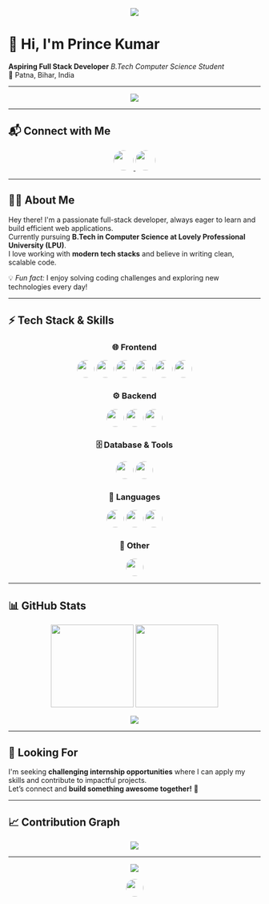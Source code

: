 <p align="center">
  <img src="https://readme-typing-svg.demolab.com?font=Fira+Code&weight=700&size=22&pause=1000&color=F7931E&center=true&width=500&lines=Code.+Create.+Innovate.;Always+learning+new+things.;Let's+build+the+future+together!" />
</p>

# 👋 Hi, I'm Prince Kumar  

**Aspiring Full Stack Developer** _B.Tech Computer Science Student_  
📍 Patna, Bihar, India  

---

<p align="center">
  <img src="https://capsule-render.vercel.app/api?type=waving&color=gradient&height=100&section=header&text=Welcome%20to%20my%20GitHub!&fontSize=30&fontAlignY=35" />
</p>

---

## 📬 Connect with Me  

<p align="center">
  <a href="https://www.linkedin.com/in/prince-kumar101/" style="border-radius:50px;overflow:hidden;">
    <img src="https://img.shields.io/badge/LinkedIn-0077B5?style=for-the-badge&logo=linkedin&logoColor=white&labelColor=0077B5" height="40" style="border-radius:50px;"/>
  </a>
  <a href="mailto:princekumar201926@gmail.com" style="border-radius:50px;overflow:hidden;">
    <img src="https://img.shields.io/badge/Gmail-D14836?style=for-the-badge&logo=gmail&logoColor=white&labelColor=D14836" height="40" style="border-radius:50px;"/>
  </a>
</p>

---

## 👨‍💻 About Me  

Hey there! I'm a passionate full-stack developer, always eager to learn and build efficient web applications.  
Currently pursuing **B.Tech in Computer Science at Lovely Professional University (LPU)**.  
I love working with **modern tech stacks** and believe in writing clean, scalable code.  

💡 *Fun fact:* I enjoy solving coding challenges and exploring new technologies every day!  

---

## ⚡ Tech Stack & Skills  

<div align="center">

### 🌐 Frontend  
<img src="https://img.shields.io/badge/HTML-E34F26?style=for-the-badge&logo=html5&logoColor=white&labelColor=E34F26" height="35" style="border-radius:50px;"/>
<img src="https://img.shields.io/badge/CSS-1572B6?style=for-the-badge&logo=css3&logoColor=white&labelColor=1572B6" height="35" style="border-radius:50px;"/>
<img src="https://img.shields.io/badge/JavaScript-F7DF1E?style=for-the-badge&logo=javascript&logoColor=black&labelColor=F7DF1E" height="35" style="border-radius:50px;"/>
<img src="https://img.shields.io/badge/React-20232A?style=for-the-badge&logo=react&logoColor=61DAFB&labelColor=20232A" height="35" style="border-radius:50px;"/>
<img src="https://img.shields.io/badge/Next.js-000000?style=for-the-badge&logo=nextdotjs&logoColor=white&labelColor=000000" height="35" style="border-radius:50px;"/>
<img src="https://img.shields.io/badge/Tailwind_CSS-38B2AC?style=for-the-badge&logo=tailwind-css&logoColor=white&labelColor=38B2AC" height="35" style="border-radius:50px;"/>

### ⚙️ Backend  
<img src="https://img.shields.io/badge/Node.js-339933?style=for-the-badge&logo=nodedotjs&logoColor=white&labelColor=339933" height="35" style="border-radius:50px;"/>
<img src="https://img.shields.io/badge/Express-000000?style=for-the-badge&logo=express&logoColor=white&labelColor=000000" height="35" style="border-radius:50px;"/>
<img src="https://img.shields.io/badge/PHP-777BB4?style=for-the-badge&logo=php&logoColor=white&labelColor=777BB4" height="35" style="border-radius:50px;"/>

### 🗄️ Database & Tools  
<img src="https://img.shields.io/badge/MongoDB-4EA94B?style=for-the-badge&logo=mongodb&logoColor=white&labelColor=4EA94B" height="35" style="border-radius:50px;"/>
<img src="https://img.shields.io/badge/MySQL-005C84?style=for-the-badge&logo=mysql&logoColor=white&labelColor=005C84" height="35" style="border-radius:50px;"/>

### 🔧 Languages  
<img src="https://img.shields.io/badge/Java-007396?style=for-the-badge&logo=java&logoColor=white&labelColor=007396" height="35" style="border-radius:50px;"/>
<img src="https://img.shields.io/badge/Python-3776AB?style=for-the-badge&logo=python&logoColor=white&labelColor=3776AB" height="35" style="border-radius:50px;"/>
<img src="https://img.shields.io/badge/C++-00599C?style=for-the-badge&logo=c%2b%2b&logoColor=white&labelColor=00599C" height="35" style="border-radius:50px;"/>

### 🧠 Other  
<img src="https://img.shields.io/badge/Prompt%20Engineering-6C63FF?style=for-the-badge&labelColor=6C63FF" height="35" style="border-radius:50px;"/>

</div>

---

## 📊 GitHub Stats  

<p align="center">
  <img src="https://github-readme-stats.vercel.app/api?username=PrinceKumar101&show_icons=true&theme=radical&border_radius=50" height="165"/>
  <img src="https://streak-stats.demolab.com?user=PrinceKumar101&theme=radical&hide_border=true&border_radius=50" height="165"/>
</p>

<p align="center">
  <img src="https://github-profile-trophy.vercel.app/?username=PrinceKumar101&theme=radical&no-frame=true&no-bg=true&row=1&column=6" />
</p>

---

## 🌱 Looking For  

I'm seeking **challenging internship opportunities** where I can apply my skills and contribute to impactful projects.  
Let’s connect and **build something awesome together!** 🚀  

---

## 📈 Contribution Graph  

<p align="center">
  <img src="https://github-readme-activity-graph.vercel.app/graph?username=PrinceKumar101&bg_color=000000&color=ffffff&line=F7931E&point=ffffff&hide_border=true" />
</p>

---

<p align="center">
  <img src="https://capsule-render.vercel.app/api?type=waving&color=gradient&height=100&section=footer"/>
</p>

<p align="center">
  <img src="https://komarev.com/ghpvc/?username=PrinceKumar101&label=Profile%20Views&color=F7931E&style=for-the-badge" height="35" style="border-radius:50px;"/>
</p>
